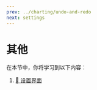 ```yaml
---
prev: ../charting/undo-and-redo
next: settings
---
```

# 其他

在本节中，你将学习到以下内容：

1. [🌟 设置界面](./settings.md)